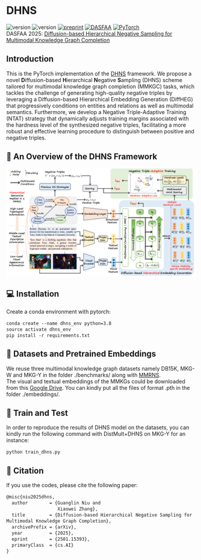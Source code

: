 # DHNS
![version](https://img.shields.io/badge/version-1.0.1-6395ED)
![version](https://img.shields.io/badge/license-MIT-9ACD32)
[![preprint](https://img.shields.io/badge/Preprint'25-EE4C2C)](https://arxiv.org/abs/2501.15393)
[![DASFAA](https://img.shields.io/badge/DASFAA-2025-B57EDC)](https://dasfaa2025.github.io/)
[![PyTorch](https://img.shields.io/badge/PyTorch-%23EE4C2C.svg?style=flat&logo=PyTorch&logoColor=white)](https://pytorch.org/)  
DASFAA 2025: [Diffusion-based Hierarchical Negative Sampling for Multimodal Knowledge Graph Completion](https://arxiv.org/pdf/2501.15393)

## Introduction
This is the PyTorch implementation of the [DHNS](https://arxiv.org/pdf/2501.15393) framework. We propose a novel **D**iffusion-based **H**ierarchical **N**egative **S**ampling (DHNS) scheme tailored for multimodal knowledge graph completion (MMKGC) tasks, which tackles the challenge of generating high-quality negative triples by leveraging a Diffusion-based Hierarchical Embedding Generation (DiffHEG) that progressively conditions on entities and relations as well as multimodal semantics. Furthermore, we develop a Negative Triple-Adaptive Training (NTAT) strategy that dynamically adjusts training margins associated with the hardness level of the synthesized negative triples, facilitating a more robust and effective learning procedure to distinguish between positive and negative triples.

## 🌈 An Overview of the DHNS Framework
![image](https://github.com/ngl567/DHNS/blob/main/framework-1.png)

## 💻 Installation
Create a conda environment with pytorch:  
```
conda create --name dhns_env python=3.8
source activate dhns_env
pip install -r requirements.txt
```

## 📁 Datasets and Pretrained Embeddings
We reuse three multimodal knowledge graph datasets namely DB15K, MKG-W and MKG-Y in the folder ./benchmarks/ along with [MMRNS](https://github.com/quqxui/MMRNS).  
The visual and textual embeddings of the MMKGs could be downloaded from this [Google Drive](https://drive.google.com/drive/folders/1UJSfnb8DEx2s-k8zaQx1fWUw5f45GBpI?usp=sharing). You can kindly put all the files of format .pth in the folder ./embeddings/.

## 🚀 Train and Test
In order to reproduce the results of DHNS model on the datasets, you can kindly run the following command with DistMult+DHNS on MKG-Y for an instance:  
```
python train_dhns.py
```

## 🤝 Citation
If you use the codes, please cite the following paper:
```
@misc{niu2025dhns,
  author        = {Guanglin Niu and
                   Xiaowei Zhang},
  title         = {Diffusion-based Hierarchical Negative Sampling for Multimodal Knowledge Graph Completion},
  archivePrefix = {arXiv},
  year          = {2025},
  eprint        = {2501.15393},
  primaryClass  = {cs.AI}
}
```
